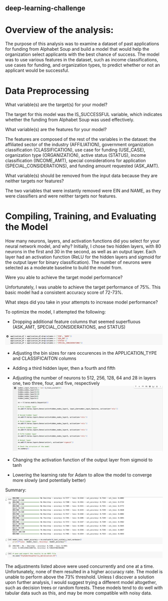 ## deep-learning-challenge

# Overview of the analysis: 

The purpose of this analysis was to examine a dataset of past applications for funding from Alphabet Soup and build a model that would help the organization select applicants with the best chance of success. The model was to use various features in the dataset, such as income classifications, use cases for funding, and organization types, to predict whether or not an applicant would be successful.


# Data Preprocessing

What variable(s) are the target(s) for your model?

The target for this model was the IS_SUCCESSFUL variable, which indicates whether the funding from Alphabet Soup was used effectively. 

What variable(s) are the features for your model?

The features are composed of the rest of the variables in the dataset: the affiliated sector of the industry (AFFILIATION), government organization classification (CLASSIFICATION), use case for funding (USE_CASE), organization type (ORGANIZATION), active status (STATUS), income classification (INCOME_AMT), special considerations for application (SPECIAL_CONSIDERATIONS), and funding amount requested (ASK_AMT). 

What variable(s) should be removed from the input data because they are neither targets nor features?

The two variables that were instantly removed were EIN and NAME, as they were classifiers and were neither targets nor features. 


# Compiling, Training, and Evaluating the Model

How many neurons, layers, and activation functions did you select for your neural network model, and why?
Initially, I chose two hidden layers, with 80 neurons in the first and 30 in the second, as well as an output layer. Each layer had an activation function (ReLU for the hidden layers and sigmoid for the output layer for binary classification). The number of neurons were selected as a moderate baseline to build the model from. 

Were you able to achieve the target model performance?

Unfortunately, I was unable to achieve the target performance of 75%. This basic model had a consistent accuracy score of 72-73%. 

What steps did you take in your attempts to increase model performance?

To optimize the model, I attempted the following:
- Dropping additional feature columns that seemed superfluous (ASK_AMT, SPECIAL_CONSIDERATIONS, and STATUS)

![droppedcolumns.png](https://github.com/tgrishanina/deep-learning-challenge/blob/main/images/droppedcolumns.png)

- Adjusting the bin sizes for rare occurences in the APPLICATION_TYPE and CLASSIFICAITON columns
- Adding a third hidden layer, then a fourth and fifth
- Adjusting the number of neurons to 512, 256, 128, 64 and 28 in layers one, two three, four, and five, respectively
![hiddenlayers.png](https://github.com/tgrishanina/deep-learning-challenge/blob/main/images/hiddenlayers.png)

- Changing the activation function of the output layer from sigmoid to tanh
- Lowering the learning rate for Adam to allow the model to converge more slowly (and potentially better)

Summary: 

![results.png](https://github.com/tgrishanina/deep-learning-challenge/blob/main/images/results.png)

The adjustments listed above were used concurrently and one at a time. Unfortunately, none of them resulted in a higher accuracy rate. The model is unable to perform above the 73% threshold. Unless I discover a solution upon further analysis, I would suggest trying a different model altogether, such as decision trees or random forests. These models tend to do well with tabular data such as this, and may be more compatible with noisy data.
